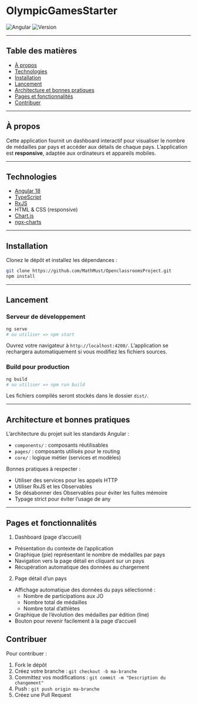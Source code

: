 # OlympicGamesStarter

![Angular](https://img.shields.io/badge/Angular-18.0.3-red) ![Version](https://img.shields.io/badge/Version-1.0.0-blue)

---

## Table des matières
- [À propos](#à-propos)
- [Technologies](#technologies)
- [Installation](#installation)
- [Lancement](#lancement)
- [Architecture et bonnes pratiques](#architecture-et-bonnes-pratiques)
- [Pages et fonctionnalités](#pages-et-fonctionnalités)
- [Contribuer](#contribuer)

---

## À propos
Cette application fournit un dashboard interactif pour visualiser le nombre de médailles par pays et accéder aux détails de chaque pays. L’application est **responsive**, adaptée aux ordinateurs et appareils mobiles.

---

## Technologies
- [Angular 18](https://angular.io/)  
- [TypeScript](https://www.typescriptlang.org/)  
- [RxJS](https://rxjs.dev/)  
- HTML & CSS (responsive)  
- [Chart.js](https://www.chartjs.org/)
- [ngx-charts](https://www.npmjs.com/package/@swimlane/ngx-charts)

---

## Installation
Clonez le dépôt et installez les dépendances :  

```bash
git clone https://github.com/MathMust/OpenclassroomsProject.git
npm install
```
---

## Lancement
### Serveur de développement

```bash
ng serve 
# ou utiliser => npm start
```
Ouvrez votre navigateur à `http://localhost:4200/`. L’application se rechargera automatiquement si vous modifiez les fichiers sources.

### Build pour production

```bash
ng build 
# ou utiliser => npm run build
```
Les fichiers compilés seront stockés dans le dossier `dist/`.

---

## Architecture et bonnes pratiques

L’architecture du projet suit les standards Angular :

- `components/` : composants réutilisables
- `pages/` : composants utilisés pour le routing
- `core/` : logique métier (services et modèles)

Bonnes pratiques à respecter :

- Utiliser des services pour les appels HTTP
- Utiliser RxJS et les Observables
- Se désabonner des Observables pour éviter les fuites mémoire
- Typage strict pour éviter l’usage de any

---

## Pages et fonctionnalités

1. Dashboard (page d’accueil)
- Présentation du contexte de l’application
- Graphique (pie) représentant le nombre de médailles par pays
- Navigation vers la page détail en cliquant sur un pays
- Récupération automatique des données au chargement

2. Page détail d’un pays
- Affichage automatique des données du pays sélectionné :
  - Nombre de participations aux JO
  - Nombre total de médailles
  - Nombre total d’athlètes
- Graphique de l’évolution des médailles par édition (line)
- Bouton pour revenir facilement à la page d’accueil

## Contribuer

Pour contribuer :

1. Fork le dépôt
2. Créez votre branche : `git checkout -b ma-branche`
3. Committez vos modifications : `git commit -m "Description du changement"`
4. Push : `git push origin ma-branche`
5. Créez une Pull Request
